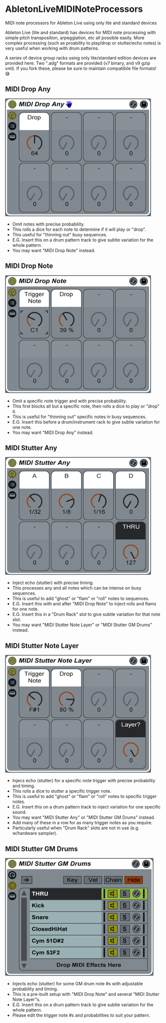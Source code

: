 # AbletonLiveMIDINoteProcessors
MIDI note processors for Ableton Live using only lite and standard devices

Ableton Live (lite and standard) has devices for MIDI note processing with simple pitch transposition, arpeggiation, etc all possible easily. More complex processing (such as proability to play/drop or stutter/echo notes) is very useful when working with drum patterns. 

A series of device group racks using only lite/standard edition devices are provided here.
Two ".adg" formats are provided (v7 binary, and v9 gzip xml).
If you fork these, please be sure to maintain compatibile file formats! 😅

## MIDI Drop Any
![MIDI Drop Any](Screenshots/MidiDropAny.png)
- Omit notes with precise probability. 
- This rolls a dice for each note to determine if it will play or "drop".
- This useful for "thinning out" busy sequences.
- E.G. Insert this on a drum pattern track to give subtle variation for the whole pattern.
- You may want "MIDI Drop Note" instead.

## MIDI Drop Note
![MIDI Drop Note](Screenshots/MidiDropNote.png)
- Omit a specific note trigger and with precise probability.
- This first blocks all but a specific note, then rolls a dice to play or "drop" it.
- This is useful for "thinning out" specific notes in busy sequences.
- E.G. Insert this before a drum/instrument rack to give subtle variation for one note.
- You may want "MIDI Drop Any" instead. 

## MIDI Stutter Any
![MIDI Stutter Any](Screenshots/MidiStutterAny.png)
- Inject echo (stutter) with precise timing. 
- This processes any and all notes which can be intense on busy sequences.
- This is useful to add "ghost" or "flam" or "roll" notes to sequences.
- E.G. Insert this with and after "MIDI Drop Note" to inject rolls and flams for one note.
- E.G. Insert this in a "Drum Rack" slot to give subtle variation for that note slot.
- You may want "MIDI Stutter Note Layer" or "MIDI Stutter GM Drums" instead.

## MIDI Stutter Note Layer
![MIDI Stutter Note Layer](Screenshots/MidiStutterNoteLayer.png)
- Injecs echo (stutter) for a specific note trigger with precise probability and timing.
- This rolls a dice to stutter a specific trigger note.
- This is useful to add "ghost" or "flam" or "roll" notes to specific trigger notes.
- E.G. Insert this on a drum pattern track to inject variation for one specific sound.
- You may want "MIDI Stutter Any" or "MIDI Stutter GM Drums" instead.
- Add many of these in a row for as many trigger notes as you require.
- Particularly useful when "Drum Rack" slots are not in use (e.g. w/hardware sampler).

## MIDI Stutter GM Drums
![MIDI Stutter GM Drums](Screenshots/MIDIStutterGMDrums.png)
- Injects echo (stutter) for some GM drum note #s with adjustable probability and timing.
- This is a pre-built setup with "MIDI Drop Note" and several "MIDI Stutter Note Layer"s.
- E.G. Insert this on a drum pattern track to give subtle variation for the whole pattern.
- Please edit the trigger note #s and probabilities to suit your pattern.